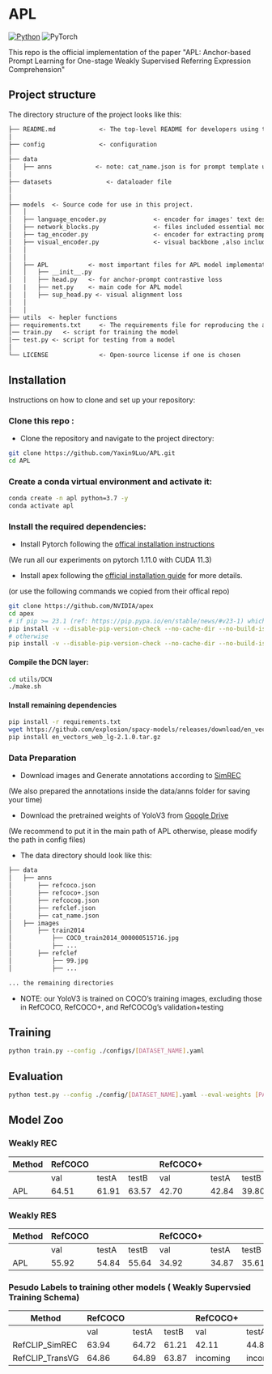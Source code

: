 # APL
[![Python](https://img.shields.io/badge/python-blue.svg)](https://www.python.org/)
![PyTorch](https://img.shields.io/badge/pytorch-%237732a8)


This repo is the official implementation of the paper "APL: Anchor-based Prompt Learning for One-stage Weakly Supervised Referring Expression Comprehension"

## Project structure

The directory structure of the project looks like this:

```txt
├── README.md            <- The top-level README for developers using this project.
│
├── config               <- configuration 
│
├── data
│   ├── anns            <- note: cat_name.json is for prompt template usage
│
├── datasets               <- dataloader file
│
│
├── models  <- Source code for use in this project.
│   │
│   ├── language_encoder.py             <- encoder for images' text descriptions 
│   ├── network_blocks.py               <- files included essential model blocks 
│   ├── tag_encoder.py                  <- encoder for extracting prompt embeddings 
│   ├── visual_encoder.py               <- visual backbone ,also includes prompt template encoder
│   │
│   │
│   ├── APL           <- most important files for APL model implementations
│   │   ├── __init__.py
│   │   ├── head.py   <- for anchor-prompt contrastive loss
|   |   ├── net.py    <- main code for APL model
│   │   ├── sup_head.py <- visual alignment loss
│   │
│   │
├── utils  <- hepler functions
├── requirements.txt     <- The requirements file for reproducing the analysis environment
│── train.py   <- script for training the model
│── test.py <- script for testing from a model
│
└── LICENSE              <- Open-source license if one is chosen
```

## Installation 
Instructions on how to clone and set up your repository:

### Clone this repo :

- Clone the repository and navigate to the project directory:

```bash
git clone https://github.com/Yaxin9Luo/APL.git
cd APL
```

### Create a conda virtual environment and activate it:
```bash
conda create -n apl python=3.7 -y
conda activate apl
```
### Install the required dependencies:
- Install Pytorch following the [offical installation instructions](https://pytorch.org/get-started/locally/) 

(We run all our experiments on pytorch 1.11.0 with CUDA 11.3)

- Install apex following the [official installation guide](https://github.com/NVIDIA/apex#quick-start) for more details.

(or use the following commands we copied from their offical repo)
```bash
git clone https://github.com/NVIDIA/apex
cd apex
# if pip >= 23.1 (ref: https://pip.pypa.io/en/stable/news/#v23-1) which supports multiple `--config-settings` with the same key... 
pip install -v --disable-pip-version-check --no-cache-dir --no-build-isolation --config-settings "--build-option=--cpp_ext" --config-settings "--build-option=--cuda_ext" ./
# otherwise
pip install -v --disable-pip-version-check --no-cache-dir --no-build-isolation --global-option="--cpp_ext" --global-option="--cuda_ext" ./
```
#### Compile the DCN layer:
```bash
cd utils/DCN
./make.sh
```
#### Install remaining dependencies
```bash
pip install -r requirements.txt
wget https://github.com/explosion/spacy-models/releases/download/en_vectors_web_lg-2.1.0/en_vectors_web_lg-2.1.0.tar.gz -O en_vectors_web_lg-2.1.0.tar.gz
pip install en_vectors_web_lg-2.1.0.tar.gz
```
### Data Preparation
- Download images and Generate annotations according to [SimREC](https://github.com/luogen1996/SimREC/blob/main/DATA_PRE_README.md) 

(We also prepared the annotations inside the data/anns folder for saving your time)

- Download the pretrained weights of YoloV3 from [Google Drive](https://drive.google.com/file/d/1nxVTx8Zv52VSO-ccHVFe2ggG0HbGnw9g/view?usp=sharing) 

(We recommend to put it in the main path of APL otherwise, please modify the path in config files)

- The data directory should look like this:

```txt
├── data
│   ├── anns            
│       ├── refcoco.json            
│       ├── refcoco+.json              
│       ├── refcocog.json                 
│       ├── refclef.json
│       ├── cat_name.json       
│   ├── images 
│       ├── train2014
│           ├── COCO_train2014_000000515716.jpg              
│           ├── ...
│       ├── refclef
│           ├── 99.jpg              
│           ├── ...

... the remaining directories    
```
- NOTE: our YoloV3 is trained on COCO’s training images, excluding those in RefCOCO, RefCOCO+, and RefCOCOg’s validation+testing

## Training 

```bash
python train.py --config ./configs/[DATASET_NAME].yaml
```
## Evaluation

```bash 
python test.py --config ./config/[DATASET_NAME].yaml --eval-weights [PATH_TO_CHECKPOINT_FILE]
```

## Model Zoo

### Weakly REC 
| Method | RefCOCO | | | RefCOCO+ | | | RefCOCOg |
| ------ | ------- | ------- | ------- | ------- | ------- | ------- | ------- |
|        | val     | testA   | testB   | val     | testA   | testB   | val-g   |
| APL    | 64.51   | 61.91   | 63.57   | 42.70   | 42.84   | 39.80   | 50.22   |

### Weakly RES
| Method | RefCOCO | | | RefCOCO+ | | | RefCOCOg |
| ------ | ------- | ------- | ------- | ------- | ------- | ------- | ------- |
|        | val     | testA   | testB   | val     | testA   | testB   | val-g   |
| APL    | 55.92   | 54.84   | 55.64   | 34.92   | 34.87   | 35.61   | 40.13   |

### Pesudo Labels to training other models ( Weakly Supervsied Training Schema)

| Method            | RefCOCO |        |        | RefCOCO+ |        |        | RefCOCOg |
| ----------------- | ------- | ------ | ------ | -------- | ------ | ------ | -------- |
|                   | val     | testA  | testB  | val      | testA  | testB  | val-g    |
| RefCLIP_SimREC    | 63.94   | 64.72  | 61.21  | 42.11    | 44.85  | 38.31  | 48.35    |
| RefCLIP_TransVG   | 64.86   | 64.89  | 63.87  | incoming |incoming| 36.29  | 45.7     |



